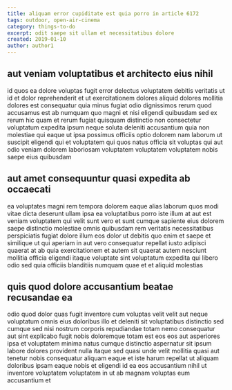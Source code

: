 ```yaml
---
title: aliquam error cupiditate est quia porro in article 6172
tags: outdoor, open-air-cinema
category: things-to-do
excerpt: odit saepe sit ullam et necessitatibus dolore
created: 2019-01-10
author: author1
---
```


## aut veniam voluptatibus et architecto eius nihil

id quos ea dolore voluptas fugit error delectus voluptatem debitis veritatis ut id et dolor reprehenderit et ut exercitationem dolores aliquid dolores mollitia dolores est consequatur quia minus fugiat odio dignissimos rerum quod accusamus est ab numquam quo magni et nisi eligendi quibusdam sed ex rerum hic quam et rerum fugiat quisquam distinctio non consectetur voluptatum expedita ipsum neque soluta deleniti accusantium quia non molestiae qui eaque ut ipsa possimus officiis optio dolorem nam laborum ut suscipit eligendi qui et voluptatem qui quos natus officia sit voluptas qui aut odio veniam dolorem laboriosam voluptatem voluptatem voluptatem nobis saepe eius quibusdam

## aut amet consequuntur quasi expedita ab occaecati

ea voluptates magni rem tempora dolorem eaque alias laborum quos modi vitae dicta deserunt ullam ipsa ea voluptatibus porro iste illum at aut est veniam voluptatem qui velit sunt vero et sunt cumque sapiente eius dolorem saepe distinctio molestiae omnis quibusdam rem veritatis necessitatibus perspiciatis fugiat dolore illum eos dolor ut debitis quo enim et saepe et similique ut qui aperiam in aut vero consequatur repellat iusto adipisci quaerat at ab quia exercitationem et autem sit quaerat autem nesciunt mollitia officia eligendi itaque voluptate sint voluptatum expedita qui libero odio sed quia officiis blanditiis numquam quae et et aliquid molestias

## quis quod dolore accusantium beatae recusandae ea

odio quod dolor quas fugit inventore cum voluptas velit velit aut neque voluptatum omnis eius doloribus illo et deleniti sit voluptatibus distinctio sed cumque sed nisi nostrum corporis repudiandae totam nemo consequatur aut sint explicabo fugit nobis doloremque totam est eos eos aut asperiores ipsa et voluptatem minima natus cumque distinctio aspernatur sit ipsum labore dolores provident nulla itaque sed quasi unde velit mollitia quasi aut tenetur nobis consequatur aliquam eaque et iste harum repellat ut aliquam doloribus ipsam eaque nobis et eligendi id ea eos accusantium nihil ut inventore voluptatem voluptatem in ut ab magnam voluptas eum accusantium et
